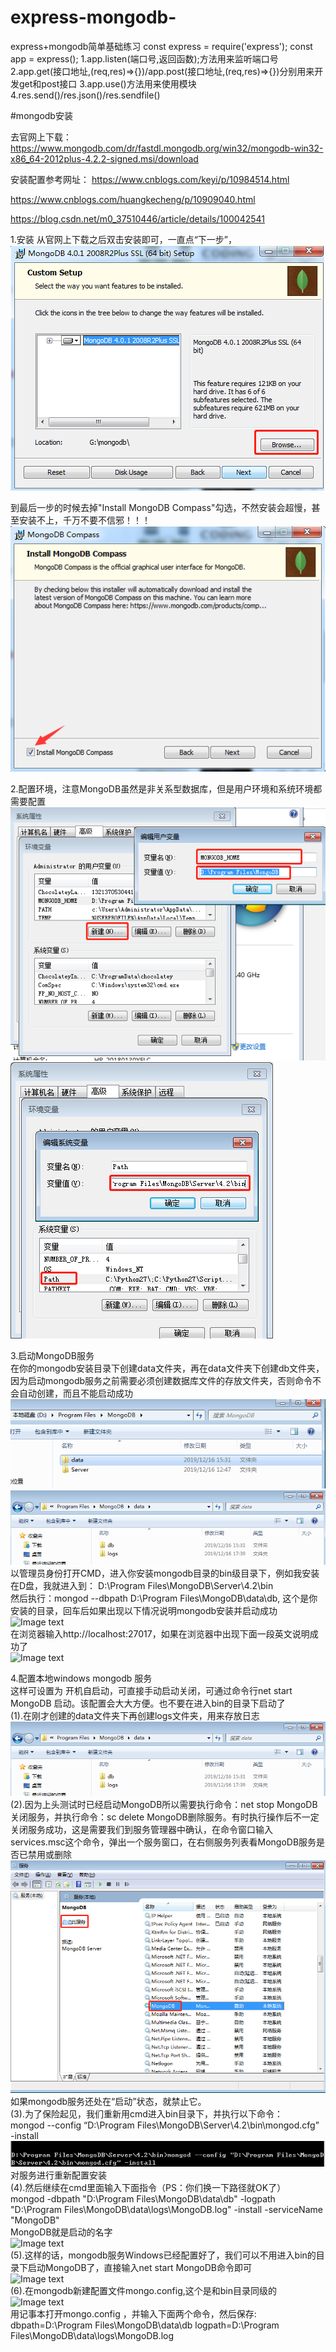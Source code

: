 # express-mongodb-
express+mongodb简单基础练习
const express = require('express');
const app = express();
1.app.listen(端口号,返回函数);方法用来监听端口号
2.app.get(接口地址,(req,res)=>{})/app.post(接口地址,(req,res)=>{})分别用来开发get和post接口
3.app.use()方法用来使用模块
4.res.send()/res.json()/res.sendfile()

#mongodb安装

去官网上下载：https://www.mongodb.com/dr/fastdl.mongodb.org/win32/mongodb-win32-x86_64-2012plus-4.2.2-signed.msi/download

安装配置参考网址：
https://www.cnblogs.com/keyi/p/10984514.html

https://www.cnblogs.com/huangkecheng/p/10909040.html

https://blog.csdn.net/m0_37510446/article/details/100042541

1.安装
  从官网上下载之后双击安装即可，一直点“下一步”，
  ![Image text](https://github.com/jidongyu/express-mongodb-/blob/master/image-storage/375a554de9b2a59f8fa0374f5d9f482.png)
  
  到最后一步的时候去掉"Install MongoDB Compass"勾选，不然安装会超慢，甚至安装不上，千万不要不信邪！！！
![Image text](https://github.com/jidongyu/express-mongodb-/blob/master/image-storage/f266fe8cdeb51cf84e098f3e8c4d00e.png)  

2.配置环境，注意MongoDB虽然是非关系型数据库，但是用户环境和系统环境都需要配置  
![Image text](https://github.com/jidongyu/express-mongodb-/blob/master/image-storage/ab23e16e7f178537d71932111c0e5a9.png)
![Image text](https://github.com/jidongyu/express-mongodb-/blob/master/image-storage/9d7b70eb8db5c193236afd8017b7dde.png)  

3.启动MongoDB服务  
在你的mongodb安装目录下创建data文件夹，再在data文件夹下创建db文件夹，因为启动mongodb服务之前需要必须创建数据库文件的存放文件夹，否则命令不会自动创建，而且不能启动成功  
![Image text](https://github.com/jidongyu/express-mongodb-/blob/master/image-storage/f21ddfa8cf9d3b789de7bcde38fa1d5.png)
![Image text](https://github.com/jidongyu/express-mongodb-/blob/master/image-storage/c5ba823e22d5d1e7bee0d4ae3d5123f.png)  
以管理员身份打开CMD，进入你安装mongodb目录的bin级目录下，例如我安装在D盘，我就进入到：
D:\Program Files\MongoDB\Server\4.2\bin  
然后执行：mongod   --dbpath D:\Program Files\MongoDB\data\db, 这个是你安装的目录，回车后如果出现以下情况说明mongodb安装并启动成功  
![Image text]()  
在浏览器输入http://localhost:27017，如果在浏览器中出现下面一段英文说明成功了  
  ![Image text]()
  
4.配置本地windows mongodb 服务  
这样可设置为 开机自启动，可直接手动启动关闭，可通过命令行net start MongoDB 启动。该配置会大大方便。也不要在进入bin的目录下启动了  
(1).在刚才创建的data文件夹下再创建logs文件夹，用来存放日志  
![Image text](https://github.com/jidongyu/express-mongodb-/blob/master/image-storage/c5ba823e22d5d1e7bee0d4ae3d5123f.png)   
(2).因为上头测试时已经启动MongoDB所以需要执行命令：net stop MongoDB关闭服务，并执行命令：sc delete MongoDB删除服务。有时执行操作后不一定关闭服务成功，这是需要我们到服务管理器中确认，在命令窗口输入services.msc这个命令，弹出一个服务窗口，在右侧服务列表看MongoDB服务是否已禁用或删除  
![Image text](https://github.com/jidongyu/express-mongodb-/blob/master/image-storage/d1694aeaa7982463f62aea80c1fcc96.png)   
如果mongodb服务还处在“启动”状态，就禁止它。  
(3).为了保险起见，我们重新用cmd进入bin目录下，并执行以下命令：  
mongod --config “D:\Program Files\MongoDB\Server\4.2\bin\mongod.cfg” -install    
![Image text](https://github.com/jidongyu/express-mongodb-/blob/master/image-storage/c25a45f5f0174274e9493839a3f6d03.png)
对服务进行重新配置安装  
(4).然后继续在cmd里面输入下面指令（PS：你们换一下路径就OK了）  
mongod -dbpath "D:\Program Files\MongoDB\data\db" -logpath "D:\Program Files\MongoDB\data\logs\MongoDB.log" -install -serviceName "MongoDB"  
MongoDB就是启动的名字  
![Image text]()  
(5).这样的话，mongodb服务Windows已经配置好了，我们可以不用进入bin的目录下启动MongoDB了，直接输入net start MongoDB命令即可  
![Image text]()  
(6).在mongodb新建配置文件mongo.config,这个是和bin目录同级的  
![Image text]()  
用记事本打开mongo.config  ，并输入下面两个命令，然后保存:  
dbpath=D:\Program Files\MongoDB\data\db
logpath=D:\Program Files\MongoDB\data\logs\MongoDB.log
